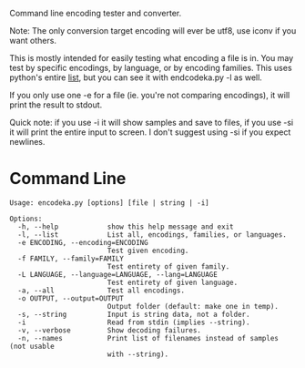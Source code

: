 Command line encoding tester and converter.

Note: The only conversion target encoding will ever be utf8, use iconv if you
 want others.

This is mostly intended for easily testing what encoding a file is in. You may
 test by specific encodings, by language, or by encoding families. This uses
 python's entire [list](http://docs.python.org/library/codecs.html), but you
 can see it with endcodeka.py -l as well.

If you only use one -e for a file (ie. you're not comparing encodings), it will
 print the result to stdout.

Quick note: if you use -i it will show samples and save to files, if you use -si
 it will print the entire input to screen. I don't suggest using -si if you
 expect newlines.

# Command Line #
	Usage: encodeka.py [options] [file | string | -i]

	Options:
	  -h, --help            show this help message and exit
	  -l, --list            List all, encodings, families, or languages.
	  -e ENCODING, --encoding=ENCODING
		                    Test given encoding.
	  -f FAMILY, --family=FAMILY
		                    Test entirety of given family.
	  -L LANGUAGE, --language=LANGUAGE, --lang=LANGUAGE
		                    Test entirety of given language.
	  -a, --all             Test all encodings.
	  -o OUTPUT, --output=OUTPUT
		                    Output folder (default: make one in temp).
	  -s, --string          Input is string data, not a folder.
	  -i                    Read from stdin (implies --string).
	  -v, --verbose         Show decoding failures.
	  -n, --names           Print list of filenames instead of samples (not usable
		                    with --string).
